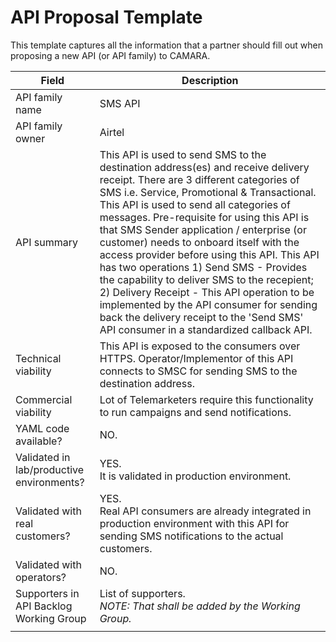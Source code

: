 # API Proposal Template
This template captures all the information that a partner should fill out when proposing a new API (or API family) to CAMARA.


| **Field** | Description | 
| ---- | ----- |
| API family name | SMS API |
| API family owner | Airtel |
| API summary | This API is used to send SMS to the destination address(es) and receive delivery receipt. There are 3 different categories of SMS i.e. Service, Promotional & Transactional. This API is used to send all categories of messages. Pre-requisite for using this API is that SMS Sender application / enterprise (or customer) needs to onboard itself with the access provider before using this API. This API has two operations 1) Send SMS - Provides the capability to deliver SMS to the recepient; 2) Delivery Receipt - This API operation to be implemented by the API consumer for sending back the delivery receipt to the 'Send SMS' API consumer in a standardized callback API.|
| Technical viability | This API is exposed to the consumers over HTTPS. Operator/Implementor of this API connects to SMSC for sending SMS to the destination address.
| Commercial viability | Lot of Telemarketers require this functionality to run campaigns and send notifications.</em>|
| YAML code available? | NO. |
| Validated in lab/productive environments? | YES. <br>It is validated in production environment. |
| Validated with real customers? | YES. <br>Real API consumers are already integrated in production environment with this API for sending SMS notifications to the actual customers. </em> |
| Validated with operators? | NO. <br>  </em> |
| Supporters in API Backlog Working Group | List of supporters. <br><em> NOTE: That shall be added by the Working Group. </em> |
||